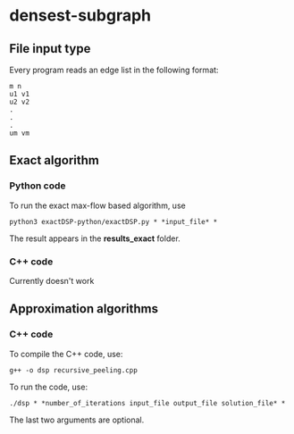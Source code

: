 # densest-subgraph

## File input type
Every program reads an edge list in the following format:

```
m n
u1 v1
u2 v2
.
.
.
um vm
```

## Exact algorithm
### Python code

To run the exact max-flow based algorithm,
use
```
python3 exactDSP-python/exactDSP.py * *input_file* *
```

The result appears in the **results_exact** folder.

### C++ code

Currently doesn't work

## Approximation algorithms
### C++ code

To compile the C++ code, use:
```
g++ -o dsp recursive_peeling.cpp
```

To run the code, use:
```
./dsp * *number_of_iterations input_file output_file solution_file* *
```

The last two arguments are optional.


